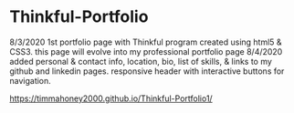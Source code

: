 # Thinkful-Portfolio
8/3/2020   1st portfolio page with Thinkful program created using html5 & CSS3. this page will evolve into my professional portfolio page
8/4/2020   added personal & contact info, location, bio, list of skills, & links to my github and linkedin pages. responsive header with interactive buttons for navigation.





https://timmahoney2000.github.io/Thinkful-Portfolio1/

